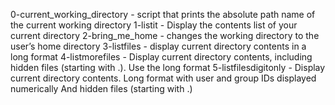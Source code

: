 0-current_working_directory - script that prints the absolute path name of the current working directory
1-listit - Display the contents list of your current directory
2-bring_me_home - changes the working directory to the user’s home directory
3-listfiles - display current directory contents in a long format
4-listmorefiles - Display current directory contents, including hidden files (starting with .). Use the long format
5-listfilesdigitonly - Display current directory contents. Long format with user and group IDs displayed numerically And hidden files (starting with .)

